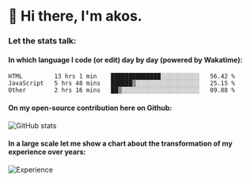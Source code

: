 # 👋 Hi there, I'm akos. 


### Let the stats talk:


#### In which language I code (or edit) day by day (powered by Wakatime): 

<!--START_SECTION:waka-->

```text
HTML         13 hrs 1 min    ██████████████░░░░░░░░░░░   56.42 %
JavaScript   5 hrs 48 mins   ██████▒░░░░░░░░░░░░░░░░░░   25.15 %
Other        2 hrs 16 mins   ██▒░░░░░░░░░░░░░░░░░░░░░░   09.88 %
```

<!--END_SECTION:waka-->

#### On my open-source contribution here on Github:
 
![GitHub stats](https://github-readme-stats.vercel.app/api?username=akosbalasko)

#### In a large scale let me show a chart about the transformation of my experience over years:   

![Experience](https://cr-skills-chart-widget.azurewebsites.net/api/api?username=akosbalasko)

